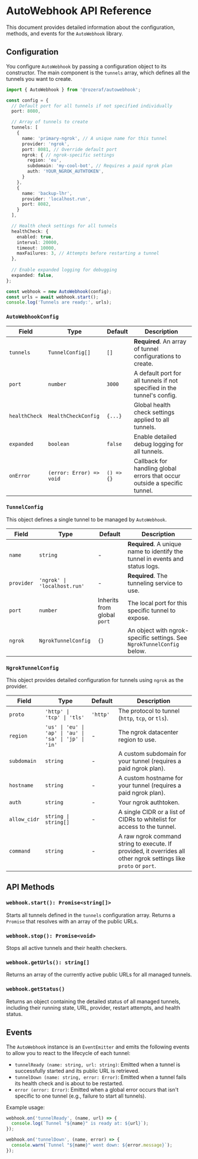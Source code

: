 # AutoWebhook API Reference

This document provides detailed information about the configuration, methods, and events for the `AutoWebhook` library.

## Configuration

You configure `AutoWebhook` by passing a configuration object to its constructor. The main component is the `tunnels` array, which defines all the tunnels you want to create.

```typescript
import { AutoWebhook } from '@rozeraf/autowebhook';

const config = {
  // Default port for all tunnels if not specified individually
  port: 8080,

  // Array of tunnels to create
  tunnels: [
    {
      name: 'primary-ngrok', // A unique name for this tunnel
      provider: 'ngrok',
      port: 8081, // Override default port
      ngrok: { // ngrok-specific settings
        region: 'eu',
        subdomain: 'my-cool-bot', // Requires a paid ngrok plan
        auth: 'YOUR_NGROK_AUTHTOKEN',
      }
    },
    {
      name: 'backup-lhr',
      provider: 'localhost.run',
      port: 8082,
    }
  ],

  // Health check settings for all tunnels
  healthCheck: {
    enabled: true,
    interval: 20000,
    timeout: 10000,
    maxFailures: 3, // Attempts before restarting a tunnel
  },
  
  // Enable expanded logging for debugging
  expanded: false,
};

const webhook = new AutoWebhook(config);
const urls = await webhook.start();
console.log('Tunnels are ready:', urls);
```

### `AutoWebhookConfig`

| Field         | Type              | Default   | Description                                                                    |
|---------------|-------------------|-----------|--------------------------------------------------------------------------------|
| `tunnels`     | `TunnelConfig[]`  | `[]`      | **Required**. An array of tunnel configurations to create.                     |
| `port`        | `number`          | `3000`    | A default port for all tunnels if not specified in the tunnel's config.        |
| `healthCheck` | `HealthCheckConfig` | `{...}`   | Global health check settings applied to all tunnels.                           |
| `expanded`    | `boolean`         | `false`   | Enable detailed debug logging for all tunnels.                                 |
| `onError`     | `(error: Error) => void` | `() => {}`| Callback for handling global errors that occur outside a specific tunnel.    |

### `TunnelConfig`

This object defines a single tunnel to be managed by `AutoWebhook`.

| Field      | Type                             | Default                      | Description                                                                    |
|------------|----------------------------------|------------------------------|--------------------------------------------------------------------------------|
| `name`     | `string`                         | -                            | **Required**. A unique name to identify the tunnel in events and status logs.  |
| `provider` | `'ngrok' \| 'localhost.run'`   | -                            | **Required**. The tunneling service to use.                                    |
| `port`     | `number`                         | Inherits from global `port`  | The local port for this specific tunnel to expose.                             |
| `ngrok`    | `NgrokTunnelConfig`              | `{}`                         | An object with ngrok-specific settings. See `NgrokTunnelConfig` below. |

### `NgrokTunnelConfig`

This object provides detailed configuration for tunnels using `ngrok` as the provider.

| Field        | Type                          | Default  | Description                                                                                                     |
|--------------|-------------------------------|----------|-----------------------------------------------------------------------------------------------------------------|
| `proto`      | `'http' \| 'tcp' \| 'tls'`    | `'http'` | The protocol to tunnel (`http`, `tcp`, or `tls`).                                                               |
| `region`     | `'us' \| 'eu' \| 'ap' \| 'au' \| 'sa' \| 'jp' \| 'in'`         | -        | The ngrok datacenter region to use.                                                                             |
| `subdomain`  | `string`                      | -        | A custom subdomain for your tunnel (requires a paid ngrok plan).                                                |
| `hostname`   | `string`                      | -        | A custom hostname for your tunnel (requires a paid ngrok plan).                                                 |
| `auth`       | `string`                      | -        | Your ngrok authtoken.                                                                                           |
| `allow_cidr` | `string \| string[]`          | -        | A single CIDR or a list of CIDRs to whitelist for access to the tunnel.                                         |
| `command`    | `string`                      | -        | A raw ngrok command string to execute. If provided, it overrides all other ngrok settings like `proto` or `port`. |

## API Methods

### `webhook.start(): Promise<string[]>`

Starts all tunnels defined in the `tunnels` configuration array. Returns a `Promise` that resolves with an array of the public URLs.

### `webhook.stop(): Promise<void>`

Stops all active tunnels and their health checkers.

### `webhook.getUrls(): string[]`

Returns an array of the currently active public URLs for all managed tunnels.

### `webhook.getStatus()`

Returns an object containing the detailed status of all managed tunnels, including their running state, URL, provider, restart attempts, and health status.

## Events

The `AutoWebhook` instance is an `EventEmitter` and emits the following events to allow you to react to the lifecycle of each tunnel:

- `tunnelReady (name: string, url: string)`: Emitted when a tunnel is successfully started and its public URL is retrieved.
- `tunnelDown (name: string, error: Error)`: Emitted when a tunnel fails its health check and is about to be restarted.
- `error (error: Error)`: Emitted when a global error occurs that isn't specific to one tunnel (e.g., failure to start all tunnels).

Example usage:
```typescript
webhook.on('tunnelReady', (name, url) => {
  console.log(`Tunnel "${name}" is ready at: ${url}`);
});

webhook.on('tunnelDown', (name, error) => {
  console.warn(`Tunnel "${name}" went down: ${error.message}`);
});
```
